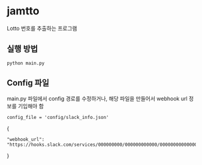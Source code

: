 # jamtto

Lotto 번호를 추출하는 프로그램

## 실행 방법
`python main.py`

## Config 파일
main.py 파일에서 config 경로를 수정하거나,
해당 파일을 만들어서 webhook url 정보를 기입해야 함

`config_file = 'config/slack_info.json'`

{

    "webhook_url": "https://hooks.slack.com/services/000000000/000000000000/000000000000000000000000"   
}
